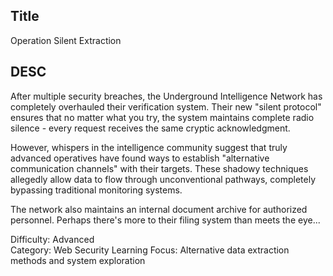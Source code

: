 ## Title
Operation Silent Extraction

## DESC

After multiple security breaches, the Underground Intelligence Network has completely overhauled their verification system. Their new "silent protocol" ensures that no matter what you try, the system maintains complete radio silence - every request receives the same cryptic acknowledgment.

However, whispers in the intelligence community suggest that truly advanced operatives have found ways to establish "alternative communication channels" with their targets. These shadowy techniques allegedly allow data to flow through unconventional pathways, completely bypassing traditional monitoring systems.

The network also maintains an internal document archive for authorized personnel. Perhaps there's more to their filing system than meets the eye...

Difficulty: Advanced  
Category: Web Security
Learning Focus: Alternative data extraction methods and system exploration
